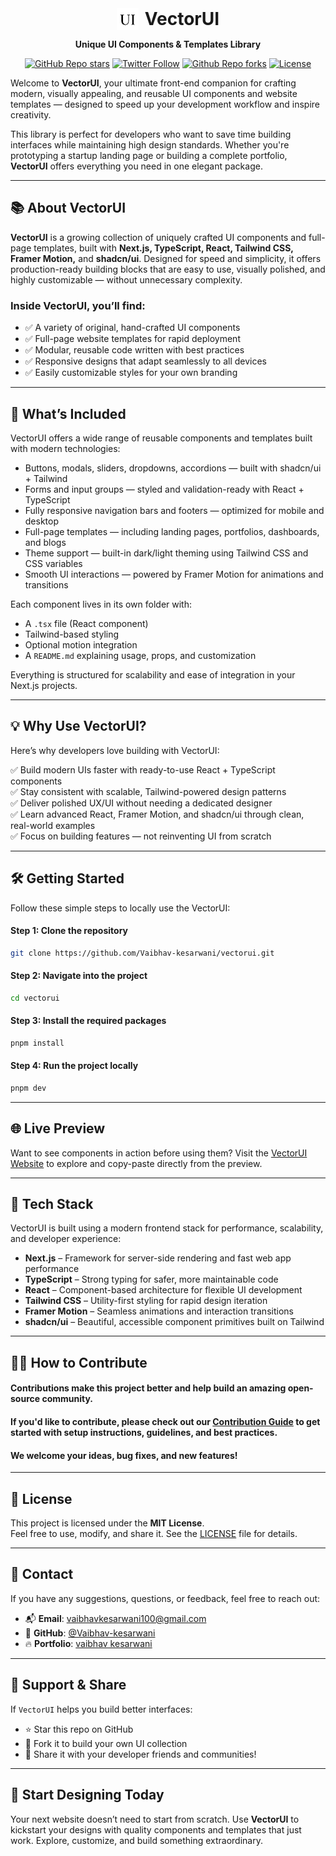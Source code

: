 <div style="display: flex; justify-content: center; align-items: center; gap: 10px;">
  <h1 align="center" style="display: flex; align-items: stretch; gap: 10px; margin: 0;">
    <img src="./app/icon.png" style="width: 35px; height: 35px;" alt="icon" />
    VectorUI
  </h1>
</div>

<p align="center"> 
    <b>
        Unique UI Components & Templates Library
    </b>
</p>

<div align="center">
    <a href="https://github.com/Vaibhav-kesarwani/vectorui/stargazers"><img alt="GitHub Repo stars" src="https://img.shields.io/github/stars/Vaibhav-kesarwani/vectorui"></a>
    <a href="https://twitter.com/Vaibhav_k__"><img alt="Twitter Follow" src="https://img.shields.io/twitter/follow/Vaibhav_k__"></a>
    <a href="https://github.com/Vaibhav-kesarwani/vectorui/network"><img alt="Github Repo forks" src="https://img.shields.io/github/forks/Vaibhav-kesarwani/vectorui"></a>
    <a href="https://github.com/Vaibhav-kesarwani/vectorui/blob/main/LICENSE.md"><img alt="License" src="https://img.shields.io/badge/License-MIT-yellow.svg"></a>
</div>

Welcome to **VectorUI**, your ultimate front-end companion for crafting modern, visually appealing, and reusable UI components and website templates — designed to speed up your development workflow and inspire creativity.

This library is perfect for developers who want to save time building interfaces while maintaining high design standards. Whether you're prototyping a startup landing page or building a complete portfolio, **VectorUI** offers everything you need in one elegant package.

---

## 📚 About VectorUI

**VectorUI** is a growing collection of uniquely crafted UI components and full-page templates, built with **Next.js, TypeScript, React, Tailwind CSS, Framer Motion,** and **shadcn/ui**. Designed for speed and simplicity, it offers production-ready building blocks that are easy to use, visually polished, and highly customizable — without unnecessary complexity.

### Inside VectorUI, you’ll find:

- ✅ A variety of original, hand-crafted UI components
- ✅ Full-page website templates for rapid deployment
- ✅ Modular, reusable code written with best practices
- ✅ Responsive designs that adapt seamlessly to all devices
- ✅ Easily customizable styles for your own branding

---

## 🧩 What’s Included

VectorUI offers a wide range of reusable components and templates built with modern technologies:

- Buttons, modals, sliders, dropdowns, accordions —
  built with shadcn/ui + Tailwind
- Forms and input groups — styled and
  validation-ready with React + TypeScript
- Fully responsive navigation bars and footers —
  optimized for mobile and desktop
- Full-page templates — including landing pages,
  portfolios, dashboards, and blogs
- Theme support — built-in dark/light theming using
  Tailwind CSS and CSS variables
- Smooth UI interactions — powered by Framer Motion
  for animations and transitions

Each component lives in its own folder with:

- A `.tsx` file (React component)
- Tailwind-based styling
- Optional motion integration
- A `README.md` explaining usage, props, and customization

Everything is structured for scalability and ease of integration in your Next.js projects.

---

## 💡 Why Use VectorUI?

Here’s why developers love building with VectorUI:

✅ Build modern UIs faster with ready-to-use React + TypeScript components  
✅ Stay consistent with scalable, Tailwind-powered design patterns  
✅ Deliver polished UX/UI without needing a dedicated designer  
✅ Learn advanced React, Framer Motion, and shadcn/ui through clean, real-world examples  
✅ Focus on building features — not reinventing UI from scratch

---

## 🛠️ Getting Started

Follow these simple steps to locally use the VectorUI:

#### Step 1: Clone the repository

```bash
git clone https://github.com/Vaibhav-kesarwani/vectorui.git
```

#### Step 2: Navigate into the project

```bash
cd vectorui
```

#### Step 3: Install the required packages

```bash
pnpm install
```

#### Step 4: Run the project locally

```bash
pnpm dev
```

---

## 🌐 Live Preview

Want to see components in action before using them? Visit the [VectorUI Website](https://vectorui.vercel.app/) to explore and copy-paste directly from the preview.

---

## 🧰 Tech Stack

VectorUI is built using a modern frontend stack for performance, scalability, and developer experience:

- **Next.js** – Framework for server-side rendering and fast web app performance
- **TypeScript** – Strong typing for safer, more maintainable code
- **React** – Component-based architecture for flexible UI development
- **Tailwind CSS** – Utility-first styling for rapid design iteration
- **Framer Motion** – Seamless animations and interaction transitions
- **shadcn/ui** – Beautiful, accessible component primitives built on Tailwind

---

## 🧑‍💻 How to Contribute

#### Contributions make this project better and help build an amazing open-source community.

#### If you'd like to contribute, please check out our [Contribution Guide](/CONTRIBUTING.md) to get started with setup instructions, guidelines, and best practices.

#### We welcome your ideas, bug fixes, and new features!

---

## 📄 License

This project is licensed under the **MIT License**.  
Feel free to use, modify, and share it. See the [LICENSE](LICENSE) file for details.

---

## 📢 Contact

If you have any suggestions, questions, or feedback, feel free to reach out:

- 📬 **Email**: [vaibhavkesarwani100@gmail.com](mailto:vaibhavkesarwani100@gmail.com)
- 💼 **GitHub**: [@Vaibhav-kesarwani](https://github.com/Vaibhav-kesarwani)
- 🔥 **Portfolio**: [vaibhav kesarwani](https://vaibhavkesarwani.vercel.app/)

---

## 🌟 Support & Share

If `VectorUI` helps you build better interfaces:

- ⭐ Star this repo on GitHub
- 🍴 Fork it to build your own UI collection
- 📣 Share it with your developer friends and communities!

---

## 🚀 Start Designing Today

Your next website doesn’t need to start from scratch. Use **VectorUI** to kickstart your designs with quality components and templates that just work. Explore, customize, and build something extraordinary.
